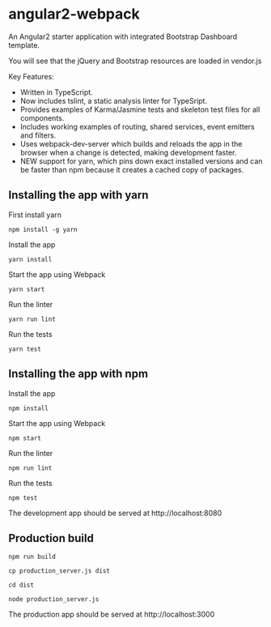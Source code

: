 # angular2-webpack

An Angular2 starter application with integrated Bootstrap Dashboard template.

You will see that the jQuery and Bootstrap resources are loaded in vendor.js

Key Features:

* Written in TypeScript.
* Now includes tslint, a static analysis linter for TypeSript.
* Provides examples of Karma/Jasmine tests and skeleton test files for all components.
* Includes working examples of routing, shared services, event emitters and filters.
* Uses webpack-dev-server which builds and reloads the app in the browser when a change is detected, making development faster.
* NEW support for yarn, which pins down exact installed versions and can be faster than npm because it creates a cached copy of packages.

## Installing the app with yarn

First install yarn
```
npm install -g yarn
```

Install the app
```
yarn install
```

Start the app using Webpack
```
yarn start
```

Run the linter
```
yarn run lint
```

Run the tests
```
yarn test
```

## Installing the app with npm

Install the app
```
npm install
```

Start the app using Webpack
```
npm start
```

Run the linter
```
npm run lint
```

Run the tests
```
npm test
```

The development app should be served at http://localhost:8080

## Production build

```
npm run build

cp production_server.js dist

cd dist

node production_server.js
```

The production app should be served at http://localhost:3000
